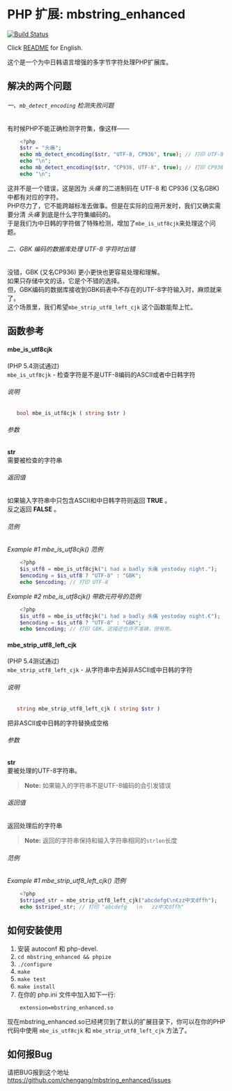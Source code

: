 PHP 扩展: mbstring_enhanced
===========================

[![Build Status](https://travis-ci.org/chengang/mbstring_enhanced.svg?branch=master)](https://travis-ci.org/chengang/mbstring_enhanced)

Click [README](https://github.com/chengang/mbstring_enhanced/blob/master/README.md) for English.

这个是一个为中日韩语言增强的多字节字符处理PHP扩展库。

解决的两个问题
--------------
###### 一、`mb_detect_encoding` 检测失败问题    
有时候PHP不能正确检测字符集，像这样——

```php
    <?php
    $str = "头痛";
    echo mb_detect_encoding($str, "UTF-8, CP936", true); // 打印 UTF-8
    echo "\n";
    echo mb_detect_encoding($str, "CP936, UTF-8", true); // 打印 CP936
    echo "\n";
```

这并不是一个错误，这是因为 *头痛* 的二进制码在 UTF-8 和 CP936 (又名GBK) 中都有对应的字符。   
PHP尽力了，它不能跨越标准去做事。但是在实际的应用开发时，我们又确实需要分清 *头痛* 到底是什么字符集编码的。   
于是我们为中日韩的字符做了特殊检测，增加了`mbe_is_utf8cjk`来处理这个问题。   

###### 二、GBK 编码的数据库处理 UTF-8 字符时出错
没错，GBK (又名CP936) 更小更快也更容易处理和理解。   
如果只存储中文的话，它是个不错的选择。   
但，GBK编码的数据库接收到GBK码表中不存在的UTF-8字符输入时，麻烦就来了。   
这个场景里，我们希望`mbe_strip_utf8_left_cjk` 这个函数能帮上忙。   

函数参考
--------

#### mbe_is_utf8cjk   
(PHP 5.4测试通过)   
`mbe_is_utf8cjk` - 检查字符是不是UTF-8编码的ASCII或者中日韩字符

###### 说明

```php
   bool mbe_is_utf8cjk ( string $str )
```

###### 参数
**str**   
需要被检查的字符串

###### 返回值
如果输入字符串中只包含ASCII和中日韩字符则返回 **TRUE** 。   
反之返回 **FALSE** 。

###### 范例
*Example #1 mbe_is_utf8cjk() 范例*   

```php
    <?php
    $is_utf8 = mbe_is_utf8cjk("i had a badly 头痛 yestoday night.");
    $encoding = $is_utf8 ? "UTF-8" : "GBK";
    echo $encoding; // 打印 UTF-8
```

*Example #2 mbe_is_utf8cjk() 带欧元符号的范例*   

```php
    <?php
    $is_utf8 = mbe_is_utf8cjk("i had a badly 头痛 yestoday night.€");
    $encoding = $is_utf8 ? "UTF-8" : "GBK";
    echo $encoding; // 打印 GBK。这描述也许不准确，但有用。 
```

#### mbe_strip_utf8_left_cjk   
(PHP 5.4测试通过)   
`mbe_strip_utf8_left_cjk` - 从字符串中去掉非ASCII或中日韩的字符   

###### 说明   

```php
   string mbe_strip_utf8_left_cjk ( string $str )
```
把非ASCII或中日韩的字符替换成空格   

###### 参数
**str**   
要被处理的UTF-8字符串。   
>    **Note:**
>    如果输入的字符串不是UTF-8编码的会引发错误   


###### 返回值
返回处理后的字符串   
>    **Note:**
>    返回的字符串保持和输入字符串相同的`strlen`长度   

###### 范例
*Example #1 mbe_strip_utf8_left_cjk() 范例*   

```php
    <?php
    $striped_str = mbe_strip_utf8_left_cjk("abcdefg€\n€zz中文dffh");
    echo $striped_str; // 打印 "abcdefg   \n   zz中文dffh"
```

如何安装使用
------------
1. 安装 autoconf 和 php-devel.
2. `cd mbstring_enhanced && phpize`
3. `./configure`
4. `make`
5. `make test`
6. `make install`
7. 在你的 php.ini 文件中加入如下一行:
```
    extension=mbstring_enhanced.so
```

现在mbstring_enhanced.so已经拷贝到了默认的扩展目录下，你可以在你的PHP代码中使用 `mbe_is_utf8cjk` 和 `mbe_strip_utf8_left_cjk` 方法了。    

如何报Bug
---------
请把BUG报到这个地址
https://github.com/chengang/mbstring_enhanced/issues
